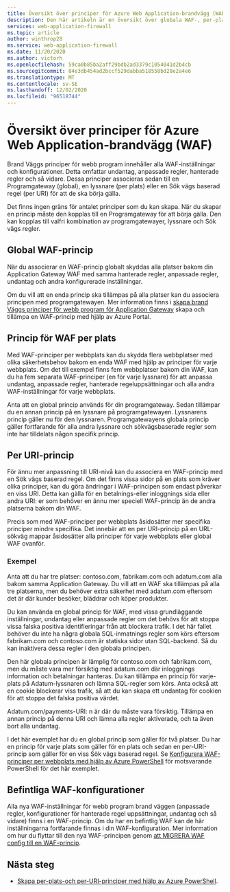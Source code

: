 ```yaml
---
title: Översikt över principer för Azure Web Application-brandvägg (WAF)
description: Den här artikeln är en översikt över globala WAF-, per-plats-och per-URI-principer.
services: web-application-firewall
ms.topic: article
author: winthrop28
ms.service: web-application-firewall
ms.date: 11/20/2020
ms.author: victorh
ms.openlocfilehash: 59ca0b85ba2aff29bdb2ad3379c1054041d2b4cb
ms.sourcegitcommit: 84e3db454ad2bccf529dabba518558bd28e2a4e6
ms.translationtype: MT
ms.contentlocale: sv-SE
ms.lasthandoff: 12/02/2020
ms.locfileid: "96518744"
---
```

# <a name="azure-web-application-firewall-waf-policy-overview"></a>Översikt över principer för Azure Web Application-brandvägg (WAF)

Brand Väggs principer för webb program innehåller alla WAF-inställningar och konfigurationer. Detta omfattar undantag, anpassade regler, hanterade regler och så vidare. Dessa principer associeras sedan till en Programgateway (global), en lyssnare (per plats) eller en Sök vägs baserad regel (per URI) för att de ska börja gälla.

Det finns ingen gräns för antalet principer som du kan skapa. När du skapar en princip måste den kopplas till en Programgateway för att börja gälla. Den kan kopplas till valfri kombination av programgatewayer, lyssnare och Sök vägs regler.

## <a name="global-waf-policy"></a>Global WAF-princip

När du associerar en WAF-princip globalt skyddas alla platser bakom din Application Gateway WAF med samma hanterade regler, anpassade regler, undantag och andra konfigurerade inställningar.

Om du vill att en enda princip ska tillämpas på alla platser kan du associera principen med programgatewayen. Mer information finns i [skapa brand Väggs principer för webb program för Application Gateway](create-waf-policy-ag.md) skapa och tillämpa en WAF-princip med hjälp av Azure Portal. 

## <a name="per-site-waf-policy"></a>Princip för WAF per plats

Med WAF-principer per webbplats kan du skydda flera webbplatser med olika säkerhetsbehov bakom en enda WAF med hjälp av principer för varje webbplats. Om det till exempel finns fem webbplatser bakom din WAF, kan du ha fem separata WAF-principer (en för varje lyssnare) för att anpassa undantag, anpassade regler, hanterade regeluppsättningar och alla andra WAF-inställningar för varje webbplats.

Anta att en global princip används för din programgateway. Sedan tillämpar du en annan princip på en lyssnare på programgatewayen. Lyssnarens princip gäller nu för den lyssnaren. Programgatewayens globala princip gäller fortfarande för alla andra lyssnare och sökvägsbaserade regler som inte har tilldelats någon specifik princip.

## <a name="per-uri-policy"></a>Per URI-princip

För ännu mer anpassning till URI-nivå kan du associera en WAF-princip med en Sök vägs baserad regel. Om det finns vissa sidor på en plats som kräver olika principer, kan du göra ändringar i WAF-principen som endast påverkar en viss URI. Detta kan gälla för en betalnings-eller inloggnings sida eller andra URI: er som behöver en ännu mer speciell WAF-princip än de andra platserna bakom din WAF.

Precis som med WAF-principer per webbplats åsidosätter mer specifika principer mindre specifika. Det innebär att en per URI-princip på en URL-sökväg mappar åsidosätter alla principer för varje webbplats eller global WAF ovanför.

### <a name="example"></a>Exempel

Anta att du har tre platser: contoso.com, fabrikam.com och adatum.com alla bakom samma Application Gateway. Du vill att en WAF ska tillämpas på alla tre platserna, men du behöver extra säkerhet med adatum.com eftersom det är där kunder besöker, bläddrar och köper produkter.

Du kan använda en global princip för WAF, med vissa grundläggande inställningar, undantag eller anpassade regler om det behövs för att stoppa vissa falska positiva identifieringar från att blockera trafik. I det här fallet behöver du inte ha några globala SQL-inmatnings regler som körs eftersom fabrikam.com och contoso.com är statiska sidor utan SQL-backend. Så du kan inaktivera dessa regler i den globala principen.

Den här globala principen är lämplig för contoso.com och fabrikam.com, men du måste vara mer försiktig med adatum.com där inloggnings information och betalningar hanteras. Du kan tillämpa en princip för varje-plats på Adatum-lyssnaren och lämna SQL-regler som körs. Anta också att en cookie blockerar viss trafik, så att du kan skapa ett undantag för cookien för att stoppa det falska positiva värdet. 

Adatum.com/payments-URI: n är där du måste vara försiktig. Tillämpa en annan princip på denna URI och lämna alla regler aktiverade, och ta även bort alla undantag.

I det här exemplet har du en global princip som gäller för två platser. Du har en princip för varje plats som gäller för en plats och sedan en per-URI-princip som gäller för en viss Sök vägs baserad regel. Se [Konfigurera WAF-principer per webbplats med hjälp av Azure PowerShell](per-site-policies.md) för motsvarande PowerShell för det här exemplet.

## <a name="existing-waf-configurations"></a>Befintliga WAF-konfigurationer

Alla nya WAF-inställningar för webb program brand väggen (anpassade regler, konfigurationer för hanterade regel uppsättningar, undantag och så vidare) finns i en WAF-princip. Om du har en befintlig WAF kan de här inställningarna fortfarande finnas i din WAF-konfiguration. Mer information om hur du flyttar till den nya WAF-principen genom [att MIGRERA WAF config till en WAF-princip](./migrate-policy.md). 


## <a name="next-steps"></a>Nästa steg

- [Skapa per-plats-och per-URI-principer med hjälp av Azure PowerShell](per-site-policies.md).
